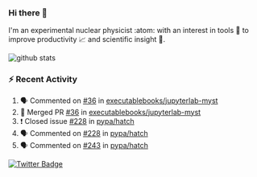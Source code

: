 ### Hi there 👋 

I'm an experimental nuclear physicist :atom: with an interest in tools :wrench: to improve productivity :chart_with_upwards_trend: and scientific insight :telescope:.

![github stats](https://github-readme-stats.vercel.app/api?username=agoose77&show_icons=true&hide_rank=true&hide_title=true&bg_color=30,e76445,904e95&text_color=efe3ec&icon_color=efe3ec)
<!--
**agoose77/agoose77** is a ✨ _special_ ✨ repository because its `README.md` (this file) appears on your GitHub profile.

Here are some ideas to get you started:

- 🔭 I’m currently working on ...
- 🌱 I’m currently learning ...
- 👯 I’m looking to collaborate on ...
- 🤔 I’m looking for help with ...
- 💬 Ask me about ...
- 📫 How to reach me: ...
- 😄 Pronouns: ...
- ⚡ Fun fact: ...
-->

### :zap: Recent Activity
<!--START_SECTION:activity-->
1. 🗣 Commented on [#36](https://github.com/executablebooks/jupyterlab-myst/issues/36) in [executablebooks/jupyterlab-myst](https://github.com/executablebooks/jupyterlab-myst)
2. 🎉 Merged PR [#36](https://github.com/executablebooks/jupyterlab-myst/pull/36) in [executablebooks/jupyterlab-myst](https://github.com/executablebooks/jupyterlab-myst)
3. ❗️ Closed issue [#228](https://github.com/pypa/hatch/issues/228) in [pypa/hatch](https://github.com/pypa/hatch)
4. 🗣 Commented on [#228](https://github.com/pypa/hatch/issues/228) in [pypa/hatch](https://github.com/pypa/hatch)
5. 🗣 Commented on [#243](https://github.com/pypa/hatch/issues/243) in [pypa/hatch](https://github.com/pypa/hatch)
<!--END_SECTION:activity-->


[![Twitter Badge](https://img.shields.io/twitter/follow/agoose77?style=flat-square&logo=Twitter&logoColor=white&color=cornflowerblue)](https://twitter.com/agoose77)
